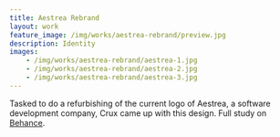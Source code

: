 ```yaml
---
title: Aestrea Rebrand
layout: work
feature_image: /img/works/aestrea-rebrand/preview.jpg
description: Identity
images:
    - /img/works/aestrea-rebrand/aestrea-1.jpg
    - /img/works/aestrea-rebrand/aestrea-2.jpg
    - /img/works/aestrea-rebrand/aestrea-3.jpg
---
```


Tasked to do a refurbishing of the current logo of Aestrea, a software development company, Crux came up with this design. Full study on <a href="https://www.behance.net/gallery/18254695/Aestrea-Logo-Design-Process" target="_blank">Behance</a>.
